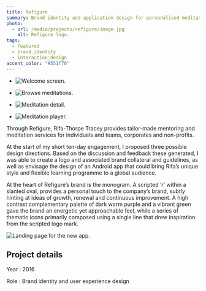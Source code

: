 ```yaml
---
title: Refigure
summary: Brand identity and application design for personalised meditation service.
photo:
  - url: /media/projects/refigure/image.jpg
    alt: Refigure logo.
tags:
  - featured
  - brand_identity
  - interaction_design
accent_color: "#551f70"
---
```


- ![Welcome screen.](/media/projects/refigure/app_welcome.png#screenshot)

- ![Browse meditations.](/media/projects/refigure/app_browse.png#screenshot)

- ![Meditation detail.](/media/projects/refigure/app_meditation.png#screenshot)

- ![Meditation player.](/media/projects/refigure/app_player.png#screenshot)

Through Refigure, Rifa-Thorpe Tracey provides tailor-made mentoring and meditation services for individuals and teams, corporates and non-profits.

At the start of my short ten-day engagement, I proposed three possible design directions. Based on the discussion and feedback these generated, I was able to create a logo and associated brand collateral and guidelines, as well as envisage the design of an Android app that could bring Rifa’s unique style and flexible learning programme to a global audience.

At the heart of Refigure’s brand is the monogram. A scripted ‘r’ within a slanted oval, provides a personal touch to the company’s brand, subtly hinting at ideas of growth, renewal and continuous improvement. A high contrast complementary palette of dark warm purple and a vibrant green gave the brand an energetic yet approachable feel, while a series of thematic icons primarily composed using a single line that drew inspiration from the scripted logo mark.

![Landing page for the new app.](/media/projects/refigure/homepage.png#screenshot "Landing page to promote the new app.")

## Project details

Year
: 2016

Role
: Brand identity and user experience design
